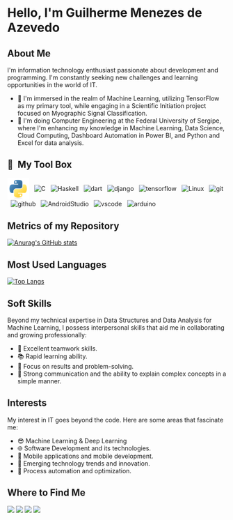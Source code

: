# Hello, I'm Guilherme Menezes de Azevedo

## About Me
I'm information technology enthusiast passionate about development and programming. I'm constantly seeking new challenges and learning opportunities in the world of IT.

- 🔭 I'm immersed in the realm of Machine Learning, utilizing TensorFlow as my primary tool, while engaging in a Scientific Initiation project focused on Myographic Signal Classification.
- 🌱 I'm doing Computer Engineering at the Federal University of Sergipe, where I'm enhancing my knowledge in Machine Learning, Data Science, Cloud Computing, Dashboard Automation in Power BI, and Python and Excel for data analysis.

## 🧰 &nbsp;My Tool Box
<img src="https://raw.githubusercontent.com/devicons/devicon/master/icons/python/python-original.svg" align="center" alt="Python" height="50" width="50"/> &nbsp;
<img src="https://cdn.jsdelivr.net/gh/devicons/devicon/icons/c/c-original.svg" align="center" alt="C" height="50" width="50"/> &nbsp;
<img src="https://cdn.jsdelivr.net/gh/devicons/devicon/icons/haskell/haskell-original.svg" align="center" alt="Haskell" height="50" width="50"/> &nbsp;
<img src="https://cdn.jsdelivr.net/gh/devicons/devicon/icons/dart/dart-plain.svg" align="center" alt="dart" height="50" width="50"/> &nbsp;
<img src="https://cdn.jsdelivr.net/gh/devicons/devicon/icons/django/django-plain.svg" align="center" alt="django" height="50" width="50"/> &nbsp;
<img src="https://cdn.jsdelivr.net/gh/devicons/devicon/icons/tensorflow/tensorflow-original.svg" align="center" alt="tensorflow" height="50" width="50"/> &nbsp;
<img src="https://cdn.jsdelivr.net/gh/devicons/devicon/icons/linux/linux-original.svg" align="center" alt="Linux" height="50" width="50"/> &nbsp;
<img src="https://cdn.jsdelivr.net/gh/devicons/devicon/icons/git/git-original.svg" align="center" alt="git" height="50" width="50"/> &nbsp;
<img src="https://github.com/CyrisXD/CyrisXD/raw/master/assets/Github.png" align="center" alt="github" height="50" width="50"/> &nbsp;
<img src="https://cdn.jsdelivr.net/gh/devicons/devicon/icons/androidstudio/androidstudio-original.svg" align="center" alt="AndroidStudio" height="50" width="50"/> &nbsp;
<img src="https://cdn.jsdelivr.net/gh/devicons/devicon/icons/vscode/vscode-original.svg" align="center" alt="vscode" height="50" width="50"/> &nbsp;
<img src="https://cdn.jsdelivr.net/gh/devicons/devicon/icons/arduino/arduino-original.svg" align="center" alt="arduino" height="50" width="50"/> &nbsp;

## Metrics of my Repository
[![Anurag's GitHub stats](https://github-readme-stats.vercel.app/api?username=GuilhermeAzevedo13&show_icons=true&theme=dark)](https://github.com/anuraghazra/github-readme-stats)

## Most Used Languages
[![Top Langs](https://github-readme-stats.vercel.app/api/top-langs/?username=GuilhermeAzevedo13&layout=compact&show_icons=true&theme=dark)](https://github.com/anuraghazra/github-readme-stats)

## Soft Skills
Beyond my technical expertise in Data Structures and Data Analysis for Machine Learning, I possess interpersonal skills that aid me in collaborating and growing professionally:

- 🤝 Excellent teamwork skills.
- 📚 Rapid learning ability.
- 🎯 Focus on results and problem-solving.
- 📢 Strong communication and the ability to explain complex concepts in a simple manner.

## Interests
My interest in IT goes beyond the code. Here are some areas that fascinate me:

- 😎 Machine Learning & Deep Learning
- 🌐 Software Development and its technologies.
- 📱 Mobile applications and mobile development.
- 🚀 Emerging technology trends and innovation.
- 🧩 Process automation and optimization.

## Where to Find Me
<div>
  <a href="https://contate.me/guilhermeazevedo13" target="_blank"><img src="https://img.shields.io/badge/WhatsApp-25D366?style=for-the-badge&logo=whatsapp&logoColor=white" target="_blank"></a> 
  <a href="" target="_blank"><img src="https://img.shields.io/badge/-Instagram-%23E4405F?style=for-the-badge&logo=instagram&logoColor=white" target="_blank"></a>
  <a href = "mailto:gmazevedo.2022@gmail.com"><img src="https://img.shields.io/badge/-Gmail-%23333?style=for-the-badge&logo=gmail&logoColor=white" target="_blank"></a>
  <a href=https://www.linkedin.com/in/guilhermeazevedo13/ target="_blank"><img src="https://img.shields.io/badge/-LinkedIn-%230077B5?style=for-the-badge&logo=linkedin&logoColor=white" target="_blank"></a> 
  
</div>


